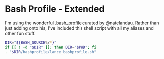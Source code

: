 # Bash Profile - Extended

I'm using the wonderful [.bash_profile](https://gist.github.com/natelandau/10654137) curated by @natelandau. Rather than just adding onto his, I've included this shell script with all my aliases and other fun stuff. 

```sh
DIR="${BASH_SOURCE%/*}"
if [[ ! -d "$DIR" ]]; then DIR="$PWD"; fi
. "$DIR/bashprofile/lance_bashprofile.sh"
```
